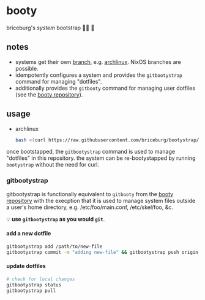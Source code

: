 # booty
briceburg's _system_ bootstrap :pirate_flag: :gift:

## notes

* systems get their own [branch](https://github.com/briceburg/bootystrap/branches), e.g. [archlinux](https://github.com/briceburg/bootystrap/tree/archlinux). NixOS branches are possible.
* idempotently configures a system and provides the `gitbootystrap` command for managing "dotfiles".
* additionally provides the `gitbooty` command for managing user dotfiles (see the [booty repository](https://github.com/briceburg/booty)).


## usage

* archlinux
  ```sh
  bash <(curl https://raw.githubusercontent.com/briceburg/bootystrap/archlinux/usr/local/bin/bootystrap)
  ```

once bootstapped, the `gitbootystrap` command is used to manage "dotfiles" in this repository. the system can be re-bootystapped by running `bootystrap` without the need for curl.

### gitbootystrap

gitbootystrap is functionally equivalent to `gitbooty` from the [booty repository](https://github.com/briceburg/booty) with the execption that it is used to manage system files outside a user's home directory, e.g. /etc/foo/main.conf, /etc/skel/foo, &c.

:bulb: **use `gitbootystrap` as you would `git`**.

#### add a new dotfile

```sh
gitbootystrap add /path/to/new-file
gitbootystrap commit -m "adding new-file" && gitbootystrap push origin HEAD
```

#### update dotfiles

```sh
# check for local changes
gitbootystrap status
gitbootystrap pull
```
